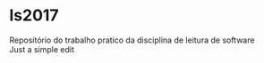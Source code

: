 # ls2017

Repositório do trabalho pratico da disciplina de leitura de software  
Just a simple edit
